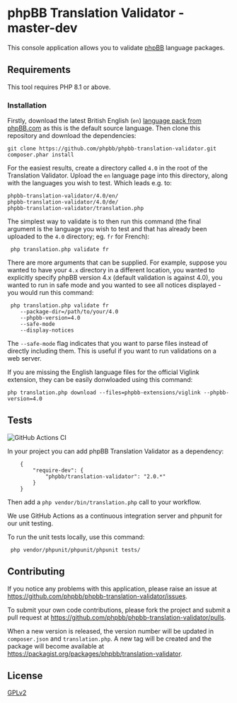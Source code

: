 # phpBB Translation Validator - master-dev 

This console application allows you to validate [phpBB](https://www.phpbb.com) language packages.

## Requirements

This tool requires PHP 8.1 or above.

### Installation

Firstly, download the latest British English (`en`) [language pack from phpBB.com](http://www.phpbb.com/customise/db/translation/british_english/) as this is the default source language. Then clone this repository and download the dependencies:

    git clone https://github.com/phpbb/phpbb-translation-validator.git
    composer.phar install

For the easiest results, create a directory called `4.0` in the root of the Translation Validator. Upload the `en` language page into this directory, along with the languages you wish to test. Which leads e.g. to:

    phpbb-translation-validator/4.0/en/
    phpbb-translation-validator/4.0/de/
    phpbb-translation-validator/translation.php

The simplest way to validate is to then run this command (the final argument is the language you wish to test and that has already been uploaded to the `4.0` directory; eg. `fr` for French):

     php translation.php validate fr

There are more arguments that can be supplied. For example, suppose you wanted to have your `4.x` directory in a different location, you wanted to explicitly specify phpBB version 4.x (default validation is against 4.0), you wanted to run in safe mode and you wanted to see all notices displayed - you would run this command:

     php translation.php validate fr 
        --package-dir=/path/to/your/4.0 
        --phpbb-version=4.0 
        --safe-mode 
        --display-notices

The `--safe-mode` flag indicates that you want to parse files instead of directly including them. This is useful if you want to run validations on a web server.

If you are missing the English language files for the official Viglink extension, they can be easily donwloaded using this command:

    php translation.php download --files=phpbb-extensions/viglink --phpbb-version=4.0

## Tests

![GitHub Actions CI](https://github.com/phpbb/phpbb-translation-validator/actions/workflows/phpunit.yaml/badge.svg?branch=master)

In your project you can add phpBB Translation Validator as a dependency:

		{
			"require-dev": {
				"phpbb/translation-validator": "2.0.*"
			}
		}

Then add a `php vendor/bin/translation.php` call to your workflow.

We use GitHub Actions as a continuous integration server and phpunit for our unit testing.

To run the unit tests locally, use this command:

     php vendor/phpunit/phpunit/phpunit tests/

## Contributing

If you notice any problems with this application, please raise an issue at https://github.com/phpbb/phpbb-translation-validator/issues.

To submit your own code contributions, please fork the project and submit a pull request at https://github.com/phpbb/phpbb-translation-validator/pulls.

When a new version is released, the version number will be updated in `composer.json` and `translation.php`. A new tag will be created and the package will become available at https://packagist.org/packages/phpbb/translation-validator.

## License

[GPLv2](license.txt)
